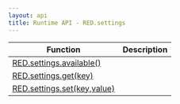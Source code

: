 ```yaml
---
layout: api
title: Runtime API - RED.settings
---
```


 Function                              | Description
---------------------------------------|-------------------------
[RED.settings.available()](#available) |
[RED.settings.get(key)](#)             |
[RED.settings.set(key,value)](#)       |
